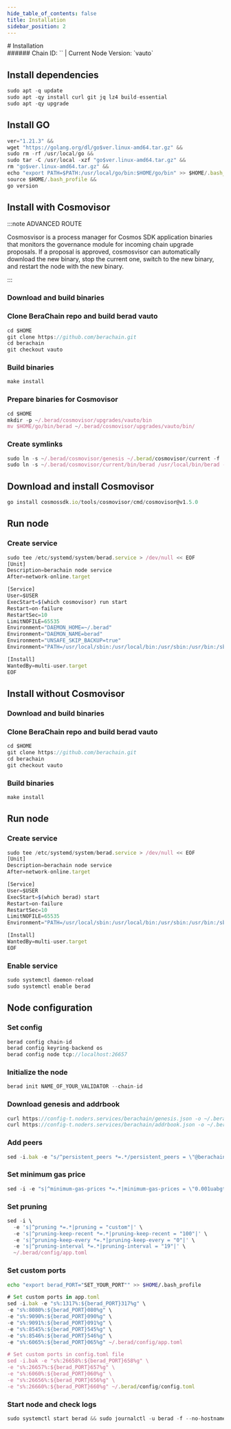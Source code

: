 ```yaml
---
hide_table_of_contents: false
title: Installation
sidebar_position: 2
---
```


<div class="h1-with-icon icon-berachain">
# Installation
</div>
###### Chain ID: `` | Current Node Version: `vauto`

## Install dependencies

```js
sudo apt -q update
sudo apt -qy install curl git jq lz4 build-essential
sudo apt -qy upgrade
```

## Install GO
```js
ver="1.21.3" &&
wget "https://golang.org/dl/go$ver.linux-amd64.tar.gz" &&
sudo rm -rf /usr/local/go &&
sudo tar -C /usr/local -xzf "go$ver.linux-amd64.tar.gz" &&
rm "go$ver.linux-amd64.tar.gz" &&
echo "export PATH=$PATH:/usr/local/go/bin:$HOME/go/bin" >> $HOME/.bash_profile &&
source $HOME/.bash_profile &&
go version
```

## Install with Cosmovisor
:::note ADVANCED ROUTE

Cosmosvisor is a process manager for Cosmos SDK application binaries that monitors the governance module for incoming chain upgrade proposals. If a proposal is approved, cosmosvisor can automatically download the new binary, stop the current one, switch to the new binary, and restart the node with the new binary.

:::
### Download and build binaries
### Clone BeraChain repo and build berad vauto
```js
cd $HOME
git clone https://github.com/berachain.git
cd berachain
git checkout vauto
```

### Build binaries
```js
make install
```
### Prepare binaries for Cosmovisor
```js
cd $HOME
mkdir -p ~/.berad/cosmovisor/upgrades/vauto/bin
mv $HOME/go/bin/berad ~/.berad/cosmovisor/upgrades/vauto/bin/
```

### Create symlinks
```js
sudo ln -s ~/.berad/cosmovisor/genesis ~/.berad/cosmovisor/current -f
sudo ln -s ~/.berad/cosmovisor/current/bin/berad /usr/local/bin/berad -f
```

## Download and install Cosmovisor
```js
go install cosmossdk.io/tools/cosmovisor/cmd/cosmovisor@v1.5.0
```

## Run node
### Create service
```js
sudo tee /etc/systemd/system/berad.service > /dev/null << EOF
[Unit]
Description=berachain node service
After=network-online.target

[Service]
User=$USER
ExecStart=$(which cosmovisor) run start
Restart=on-failure
RestartSec=10
LimitNOFILE=65535
Environment="DAEMON_HOME=~/.berad"
Environment="DAEMON_NAME=berad"
Environment="UNSAFE_SKIP_BACKUP=true"
Environment="PATH=/usr/local/sbin:/usr/local/bin:/usr/sbin:/usr/bin:/sbin:/bin:/usr/games:/usr/local/games:/snap/bin:~/.berad/cosmovisor/current/bin"

[Install]
WantedBy=multi-user.target
EOF
```

## Install without Cosmovisor

### Download and build binaries
### Clone BeraChain repo and build berad vauto
```js
cd $HOME
git clone https://github.com/berachain.git
cd berachain
git checkout vauto
```

### Build binaries
```js
make install
```

## Run node
### Create service
```js
sudo tee /etc/systemd/system/berad.service > /dev/null << EOF
[Unit]
Description=berachain node service
After=network-online.target

[Service]
User=$USER
ExecStart=$(which berad) start
Restart=on-failure
RestartSec=10
LimitNOFILE=65535
Environment="PATH=/usr/local/sbin:/usr/local/bin:/usr/sbin:/usr/bin:/sbin:/bin:/usr/games:/usr/local/games:/snap/bin"

[Install]
WantedBy=multi-user.target
EOF
```

### Enable service
```js
sudo systemctl daemon-reload
sudo systemctl enable berad
```

## Node configuration
### Set config
```js
berad config chain-id 
berad config keyring-backend os
berad config node tcp://localhost:26657
```

### Initialize the node
```js
berad init NAME_OF_YOUR_VALIDATOR --chain-id 
```

### Download genesis and addrbook
```js
curl https://config-t.noders.services/berachain/genesis.json -o ~/.berad/config/genesis.json
curl https://config-t.noders.services/berachain/addrbook.json -o ~/.berad/config/addrbook.json
```
### Add peers
```js
sed -i.bak -e "s/^persistent_peers *=.*/persistent_peers = \"@berachain-t-rpc.noders.services:\"/" ~/.berad/config/config.toml
```

### Set minimum gas price
```js
sed -i -e "s|^minimum-gas-prices *=.*|minimum-gas-prices = \"0.001uabgt\"|" ~/.berad/config/app.toml
```
### Set pruning
```js
sed -i \
  -e 's|^pruning *=.*|pruning = "custom"|' \
  -e 's|^pruning-keep-recent *=.*|pruning-keep-recent = "100"|' \
  -e 's|^pruning-keep-every *=.*|pruning-keep-every = "0"|' \
  -e 's|^pruning-interval *=.*|pruning-interval = "19"|' \
  ~/.berad/config/app.toml
```

### Set custom ports

```bash
echo "export berad_PORT="SET_YOUR_PORT"" >> $HOME/.bash_profile
```

```js
# Set custom ports in app.toml
sed -i.bak -e "s%:1317%:${berad_PORT}317%g" \
-e "s%:8080%:${berad_PORT}080%g" \
-e "s%:9090%:${berad_PORT}090%g" \
-e "s%:9091%:${berad_PORT}091%g" \
-e "s%:8545%:${berad_PORT}545%g" \
-e "s%:8546%:${berad_PORT}546%g" \
-e "s%:6065%:${berad_PORT}065%g" ~/.berad/config/app.toml

# Set custom ports in config.toml file
sed -i.bak -e "s%:26658%:${berad_PORT}658%g" \
-e "s%:26657%:${berad_PORT}657%g" \
-e "s%:6060%:${berad_PORT}060%g" \
-e "s%:26656%:${berad_PORT}656%g" \
-e "s%:26660%:${berad_PORT}660%g" ~/.berad/config/config.toml
```

### Start node and check logs
```js
sudo systemctl start berad && sudo journalctl -u berad -f --no-hostname -o cat
```
